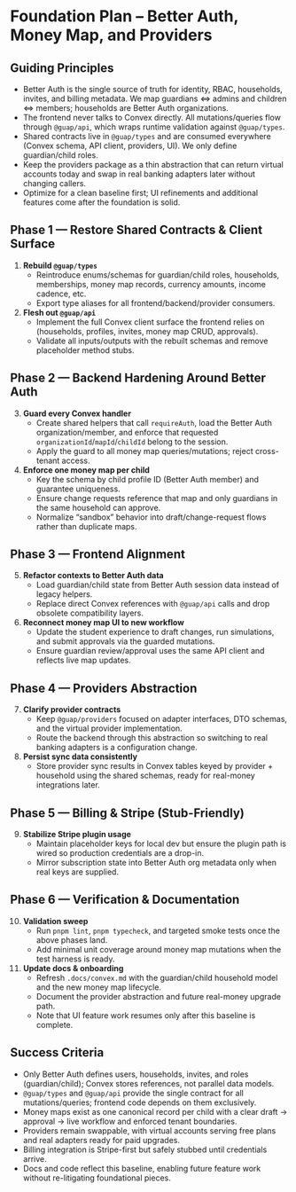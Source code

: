 # Foundation Plan – Better Auth, Money Map, and Providers

## Guiding Principles
- Better Auth is the single source of truth for identity, RBAC, households, invites, and billing metadata. We map guardians ⇔ admins and children ⇔ members; households are Better Auth organizations.
- The frontend never talks to Convex directly. All mutations/queries flow through `@guap/api`, which wraps runtime validation against `@guap/types`.
- Shared contracts live in `@guap/types` and are consumed everywhere (Convex schema, API client, providers, UI). We only define guardian/child roles.
- Keep the providers package as a thin abstraction that can return virtual accounts today and swap in real banking adapters later without changing callers.
- Optimize for a clean baseline first; UI refinements and additional features come after the foundation is solid.

## Phase 1 — Restore Shared Contracts & Client Surface
1. **Rebuild `@guap/types`**  
   - Reintroduce enums/schemas for guardian/child roles, households, memberships, money map records, currency amounts, income cadence, etc.  
   - Export type aliases for all frontend/backend/provider consumers.
2. **Flesh out `@guap/api`**  
   - Implement the full Convex client surface the frontend relies on (households, profiles, invites, money map CRUD, approvals).  
   - Validate all inputs/outputs with the rebuilt schemas and remove placeholder method stubs.

## Phase 2 — Backend Hardening Around Better Auth
3. **Guard every Convex handler**  
   - Create shared helpers that call `requireAuth`, load the Better Auth organization/member, and enforce that requested `organizationId`/`mapId`/`childId` belong to the session.  
   - Apply the guard to all money map queries/mutations; reject cross-tenant access.
4. **Enforce one money map per child**  
   - Key the schema by child profile ID (Better Auth member) and guarantee uniqueness.  
   - Ensure change requests reference that map and only guardians in the same household can approve.  
   - Normalize “sandbox” behavior into draft/change-request flows rather than duplicate maps.

## Phase 3 — Frontend Alignment
5. **Refactor contexts to Better Auth data**  
   - Load guardian/child state from Better Auth session data instead of legacy helpers.  
   - Replace direct Convex references with `@guap/api` calls and drop obsolete compatibility layers.
6. **Reconnect money map UI to new workflow**  
   - Update the student experience to draft changes, run simulations, and submit approvals via the guarded mutations.  
   - Ensure guardian review/approval uses the same API client and reflects live map updates.

## Phase 4 — Providers Abstraction
7. **Clarify provider contracts**  
   - Keep `@guap/providers` focused on adapter interfaces, DTO schemas, and the virtual provider implementation.  
   - Route the backend through this abstraction so switching to real banking adapters is a configuration change.
8. **Persist sync data consistently**  
   - Store provider sync results in Convex tables keyed by provider + household using the shared schemas, ready for real-money integrations later.

## Phase 5 — Billing & Stripe (Stub-Friendly)
9. **Stabilize Stripe plugin usage**  
   - Maintain placeholder keys for local dev but ensure the plugin path is wired so production credentials are a drop-in.  
   - Mirror subscription state into Better Auth org metadata only when real keys are supplied.

## Phase 6 — Verification & Documentation
10. **Validation sweep**  
    - Run `pnpm lint`, `pnpm typecheck`, and targeted smoke tests once the above phases land.  
    - Add minimal unit coverage around money map mutations when the test harness is ready.
11. **Update docs & onboarding**  
    - Refresh `.docs/convex.md` with the guardian/child household model and the new money map lifecycle.  
    - Document the provider abstraction and future real-money upgrade path.  
    - Note that UI feature work resumes only after this baseline is complete.

## Success Criteria
- Only Better Auth defines users, households, invites, and roles (guardian/child); Convex stores references, not parallel data models.
- `@guap/types` and `@guap/api` provide the single contract for all mutations/queries; frontend code depends on them exclusively.
- Money maps exist as one canonical record per child with a clear draft → approval → live workflow and enforced tenant boundaries.
- Providers remain swappable, with virtual accounts serving free plans and real adapters ready for paid upgrades.
- Billing integration is Stripe-first but safely stubbed until credentials arrive.
- Docs and code reflect this baseline, enabling future feature work without re-litigating foundational pieces.
